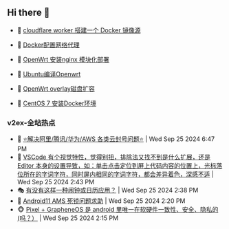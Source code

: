 ## Hi there 👋

<!--
**dkyg666/dkyg666** is a ✨ _special_ ✨ repository because its `README.md` (this file) appears on your GitHub profile.

Here are some ideas to get you started:

- 🔭 I’m currently working on ...
- 🌱 I’m currently learning ...
- 👯 I’m looking to collaborate on ...
- 🤔 I’m looking for help with ...
- 💬 Ask me about ...
- 📫 How to reach me: ...
- 😄 Pronouns: ...
- ⚡ Fun fact: ...
-->

<!-- BLOG-POST-LIST:START -->
- 🦩 [cloudflare worker 搭建一个 Docker 镜像源](http://blog.1996099.xyz/archives/cloudflare-worker-da-jian-yi-ge-docker-jing-xiang-zhan) 

- 🚦 [Docker配置网络代理](http://blog.1996099.xyz/archives/dockerpei-zhi-wang-luo-dai-li) 

- 🫶 [OpenWrt 安装nginx 模块化部署](http://blog.1996099.xyz/archives/openwrt-an-zhuang-nginx-mo-kuai-hua-bu-shu) 

- 🦄 [Ubuntu编译Openwrt](http://blog.1996099.xyz/archives/ubuntuzi-bian-yi-openwrt) 

- 🐻 [OpenWrt overlay磁盘扩容](http://blog.1996099.xyz/archives/openwrt-overlay) 

- 🤖 [CentOS 7 安装Docker环境](http://blog.1996099.xyz/archives/centos-docker) 
<!-- BLOG-POST-LIST:END -->

### v2ex-全站热点
<!-- v2ex:START -->
- 🥸 [⭐解决阿里/腾讯/华为/AWS 各类云封号问题⭐](https://www.v2ex.com/t/1075841#reply0) | Wed Sep 25 2024 6:47 PM
- 🤗 [VSCode 有个视觉特性，觉得别扭，排除法又找不到是什么扩展，还是 Editor 本身的设置导致，如：单击点击定位到屏上代码内容的位置上，光标落位所在的字词字符，同时屏内相同的字词字符，都会差异着色，深感不适](https://www.v2ex.com/t/1075827#reply4) | Wed Sep 25 2024 2:43 PM
- 🎭 [有没有这样一种闹钟或日历应用？](https://www.v2ex.com/t/1075826#reply3) | Wed Sep 25 2024 2:38 PM
- 🥷 [Android11 AMS 死锁问题求助](https://www.v2ex.com/t/1075822#reply0) | Wed Sep 25 2024 2:20 PM
- 🐵 [Pixel + GrapheneOS 是 android 里唯一在软硬件一致性、安全、隐私的&lpar;吗？）](https://www.v2ex.com/t/1075820#reply0) | Wed Sep 25 2024 2:15 PM<!-- v2ex:END -->

